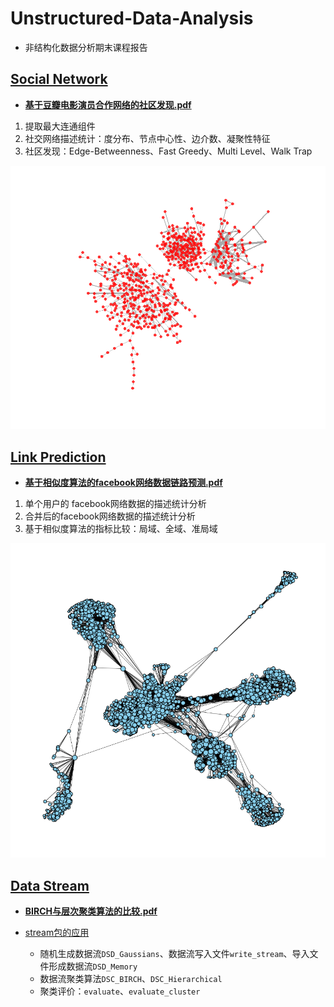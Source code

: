 # Unstructured-Data-Analysis
- 非结构化数据分析期末课程报告

## [Social Network](https://github.com/Snowing-ST/Unstructured-Data-Analysis/tree/master/social_network)
- **[基于豆瓣电影演员合作网络的社区发现.pdf](https://github.com/Snowing-ST/Unstructured-Data-Analysis/blob/master/social_network/%E5%9F%BA%E4%BA%8E%E8%B1%86%E7%93%A3%E7%94%B5%E5%BD%B1%E6%BC%94%E5%91%98%E5%90%88%E4%BD%9C%E7%BD%91%E7%BB%9C%E7%9A%84%E7%A4%BE%E5%8C%BA%E5%8F%91%E7%8E%B0.pdf)**

1. 提取最大连通组件
1. 社交网络描述统计：度分布、节点中心性、边介数、凝聚性特征
2. 社区发现：Edge-Betweenness、Fast Greedy、Multi Level、Walk Trap

![最大连通组件](https://github.com/Snowing-ST/Unstructured-Data-Analysis/blob/master/social_network/social_network.png)

## [Link Prediction](https://github.com/Snowing-ST/Unstructured-Data-Analysis/tree/master/link_prediction)
- **[基于相似度算法的facebook网络数据链路预测.pdf](https://github.com/Snowing-ST/Unstructured-Data-Analysis/blob/master/link_prediction/%E5%9F%BA%E4%BA%8E%E7%9B%B8%E4%BC%BC%E5%BA%A6%E7%AE%97%E6%B3%95%E7%9A%84facebook%E7%BD%91%E7%BB%9C%E6%95%B0%E6%8D%AE%E9%93%BE%E8%B7%AF%E9%A2%84%E6%B5%8B.pdf)**
1. 单个用户的 facebook网络数据的描述统计分析
2. 合并后的facebook网络数据的描述统计分析
3. 基于相似度算法的指标比较：局域、全域、准局域


![facebook](https://github.com/Snowing-ST/Unstructured-Data-Analysis/blob/master/link_prediction/facebook.png)


## [Data Stream](https://github.com/Snowing-ST/Unstructured-Data-Analysis/tree/master/data_stream)
- **[BIRCH与层次聚类算法的比较.pdf](https://github.com/Snowing-ST/Unstructured-Data-Analysis/blob/master/data_stream/BIRCH%E4%B8%8E%E5%B1%82%E6%AC%A1%E8%81%9A%E7%B1%BB%E7%AE%97%E6%B3%95%E7%9A%84%E6%AF%94%E8%BE%83.pdf)**

- [stream包的应用](https://github.com/Snowing-ST/Unstructured-Data-Analysis/blob/master/data_stream/stream.R)
  - 随机生成数据流```DSD_Gaussians```、数据流写入文件```write_stream```、导入文件形成数据流```DSD_Memory```
  - 数据流聚类算法```DSC_BIRCH```、```DSC_Hierarchical```
  - 聚类评价：```evaluate```、```evaluate_cluster```